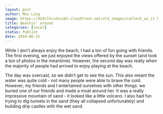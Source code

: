 ```yaml
---
layout: post
author: Mei-Ling
image: https://d24slhcvzhzz82.cloudfront.net/old_images/caltech_as_it_happens/6a0105349b8251970b0224df361782200b.jpg
title: Beachin’ around
categories: [local]
status: Publish
date: 2018-06-22
---
```


While I don’t always enjoy the beach, I had a ton of fun going with friends. The first evening, we just enjoyed the views offered by the sunset (and took a ton of photos in the meantime). However, the second day was really when the majority of people had arrived to enjoy playing at the beach.

The day was overcast, so we didn’t get to see the sun. This also meant the water was quite cold - not many people were able to brave the cold. However, my friends and I entertained ourselves with other things: we buried one of our friends and made a moat around her. It was a really impressive mountain of sand - it looked like a little volcano. I also had fun trying to dig tunnels in the sand (they all collapsed unfortunately) and building drip castles with the wet sand.

